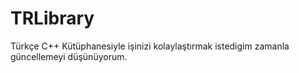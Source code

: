 # TRLibrary
Türkçe C++ Kütüphanesiyle işinizi kolaylaştırmak istedigim zamanla güncellemeyi düşünüyorum.
